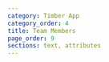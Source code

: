 ```yaml
---
category: Timber App
category_order: 4
title: Team Members
page_order: 9
sections: text, attributes
---
```

